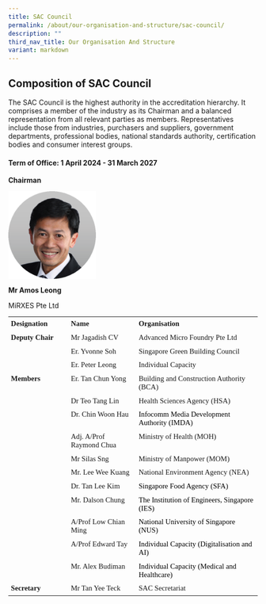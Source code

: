 ```yaml
---
title: SAC Council
permalink: /about/our-organisation-and-structure/sac-council/
description: ""
third_nav_title: Our Organisation And Structure
variant: markdown
---
```

## Composition of SAC Council

The SAC Council is the highest authority in the accreditation hierarchy. It comprises a member of the industry as its Chairman and a balanced representation from all relevant parties as members. Representatives include those from industries, purchasers and suppliers, government departments, professional bodies, national standards authority, certification bodies and consumer interest groups.

#### Term of Office: 1 April 2024 - 31 March 2027

 **Chairman**  

<img align="left" style="width: 177px;" src="/images/about/our-organisation-structure/Mr_Amos_Leong.png">

<br clear="left">


**Mr Amos Leong**

MiRXES Pte Ltd



   

<table summary="" title="" style="direction:ltr;
 border-collapse:collapse;border-style:solid;border-color:#A3A3A3;border-width:
 0pt" valign="top" cellspacing="0" cellpadding="0" border="0"><tbody><tr><td style="border-width:0pt;vertical-align:top;width:1.3076in;padding:4pt 4pt 4pt 4pt"><p style="margin:0in;font-family:Calibri;font-size:11.0pt"><span style="font-weight:bold">Designation</span></p></td><td style="border-width:0pt;vertical-align:top;width:1.6298in;padding:4pt 4pt 4pt 4pt"><p style="margin:0in;font-family:Calibri;font-size:11.0pt"><span style="font-weight:bold">Name</span></p></td><td style="border-width:0pt;vertical-align:top;width:3.0437in;padding:4pt 4pt 4pt 4pt"><p style="margin:0in;font-family:Calibri;font-size:11.0pt"><span style="font-weight:bold">Organisation</span></p></td></tr><tr><td style="border-width:0pt;vertical-align:top;width:1.327in;padding:4pt 4pt 4pt 4pt"><p style="margin:0in;font-family:Calibri;font-size:11.0pt"><span style="font-weight:bold">Deputy Chair</span></p></td><td style="border-width:0pt;vertical-align:top;width:1.6298in;padding:4pt 4pt 4pt 4pt"><p style="margin:0in;font-family:Calibri;font-size:11.0pt">Mr Jagadish CV</p></td><td style="border-width:0pt;vertical-align:top;width:3.0243in;padding:4pt 4pt 4pt 4pt"><p style="margin:0in;font-family:Calibri;font-size:11.0pt">Advanced Micro Foundry Pte Ltd</p></td></tr><tr><td style="border-width:0pt;vertical-align:top;width:1.3076in;padding:4pt 4pt 4pt 4pt"><p style="margin:0in;font-family:Calibri;font-size:11.0pt">&nbsp;</p></td><td style="border-width:0pt;vertical-align:top;width:1.6298in;padding:4pt 4pt 4pt 4pt"><p style="margin:0in;font-family:Calibri;font-size:11.0pt">Er. Yvonne Soh</p></td><td style="border-width:0pt;vertical-align:top;width:3.0437in;padding:4pt 4pt 4pt 4pt"><p style="margin:0in;font-family:Calibri;font-size:11.0pt">Singapore Green Building Council</p></td></tr><tr><td style="border-width:0pt;vertical-align:top;width:1.3076in;padding:4pt 4pt 4pt 4pt"><p style="margin:0in;font-family:Calibri;font-size:11.0pt">&nbsp;</p></td><td style="border-width:0pt;vertical-align:top;width:1.6298in;padding:4pt 4pt 4pt 4pt"><p style="margin:0in;font-family:Calibri;font-size:11.0pt">Er. Peter Leong</p></td><td style="border-width:0pt;vertical-align:top;width:3.0437in;padding:4pt 4pt 4pt 4pt"><p style="margin:0in;font-family:Calibri;font-size:11.0pt">Individual Capacity</p></td></tr><tr><td style="border-width:0pt;vertical-align:top;width:1.3076in;padding:4pt 4pt 4pt 4pt"><p style="margin:0in;font-family:Calibri;font-size:11.0pt"><span style="font-weight:bold">Members</span></p></td><td style="border-width:0pt;vertical-align:top;width:1.6298in;padding:4pt 4pt 4pt 4pt"><p style="margin:0in;font-family:Calibri;font-size:11.0pt">Er. Tan Chun Yong</p></td><td style="border-width:0pt;vertical-align:top;width:3.0715in;padding:4pt 4pt 4pt 4pt"><p style="margin:0in;font-family:Calibri;font-size:11.0pt">Building and Construction Authority (BCA)</p></td></tr><tr><td style="border-width:0pt;vertical-align:top;width:1.3076in;padding:4pt 4pt 4pt 4pt"><p style="margin:0in;font-family:Calibri;font-size:11.0pt">&nbsp;</p></td><td style="border-width:0pt;vertical-align:top;width:1.6298in;padding:4pt 4pt 4pt 4pt"><p style="margin:0in;font-family:Calibri;font-size:11.0pt">Dr Teo Tang Lin</p></td><td style="border-width:0pt;vertical-align:top;width:3.0437in;padding:4pt 4pt 4pt 4pt"><p style="margin:0in;font-family:Calibri;font-size:11.0pt">Health Sciences Agency (HSA)</p></td></tr><tr><td style="border-width:0pt;vertical-align:top;width:1.3076in;padding:4pt 4pt 4pt 4pt"><p style="margin:0in;font-family:Calibri;font-size:11.0pt">&nbsp;</p></td><td style="border-width:0pt;vertical-align:top;width:1.6298in;padding:4pt 4pt 4pt 4pt"><p style="margin:0in;font-family:Calibri;font-size:11.0pt">Dr. Chin Woon Hau</p></td><td style="border-width:0pt;vertical-align:top;width:3.1756in;padding:4pt 4pt 4pt 4pt"><p style="margin:0in;font-family:Calibri;font-size:11.0pt;color:black">Infocomm Media Development Authority (IMDA)</p></td></tr><tr><td style="border-width:0pt;vertical-align:top;width:1.3076in;padding:4pt 4pt 4pt 4pt"><p style="margin:0in;font-family:Calibri;font-size:11.0pt">&nbsp;</p></td><td style="border-width:0pt;vertical-align:top;width:1.6298in;padding:4pt 4pt 4pt 4pt"><p style="margin:0in;font-family:Calibri;font-size:11.0pt">Adj. A/Prof Raymond Chua</p></td><td style="border-width:0pt;vertical-align:top;width:3.0437in;padding:4pt 4pt 4pt 4pt"><p style="margin:0in;font-family:Calibri;font-size:11.0pt">Ministry of Health (MOH)</p></td></tr><tr><td style="border-width:0pt;vertical-align:top;width:1.3076in;padding:4pt 4pt 4pt 4pt"><p style="margin:0in;font-family:Calibri;font-size:11.0pt">&nbsp;</p></td><td style="border-width:0pt;vertical-align:top;width:1.6298in;padding:4pt 4pt 4pt 4pt"><p style="margin:0in;font-family:Calibri;font-size:11.0pt">Mr Silas Sng</p></td><td style="border-width:0pt;vertical-align:top;width:3.0437in;padding:4pt 4pt 4pt 4pt"><p style="margin:0in;font-family:Calibri;font-size:11.0pt">Ministry of Manpower (MOM)</p></td></tr><tr><td style="border-width:0pt;vertical-align:top;width:1.3076in;padding:4pt 4pt 4pt 4pt"><p style="margin:0in;font-family:Calibri;font-size:11.0pt">&nbsp;</p></td><td style="border-width:0pt;vertical-align:top;width:1.6298in;padding:4pt 4pt 4pt 4pt"><p style="margin:0in;font-family:Calibri;font-size:11.0pt">Mr. Lee Wee Kuang</p></td><td style="border-width:0pt;vertical-align:top;width:3.0437in;padding:4pt 4pt 4pt 4pt"><p style="margin:0in;font-family:Calibri;font-size:11.0pt">National Environment Agency (NEA)</p></td></tr><tr><td style="border-width:0pt;vertical-align:top;width:1.3076in;padding:4pt 4pt 4pt 4pt"><p style="margin:0in;font-family:Calibri;font-size:11.0pt">&nbsp;</p></td><td style="border-width:0pt;vertical-align:top;width:1.6298in;padding:4pt 4pt 4pt 4pt"><p style="margin:0in;font-family:Calibri;font-size:11.0pt">Dr. Tan Lee Kim</p></td><td style="border-width:0pt;vertical-align:top;width:3.0437in;padding:4pt 4pt 4pt 4pt"><p style="margin:0in;font-family:Calibri;font-size:11.0pt;color:black">Singapore Food Agency (SFA)</p></td></tr><tr><td style="border-width:0pt;vertical-align:top;width:1.3076in;padding:4pt 4pt 4pt 4pt"><p style="margin:0in;font-family:Calibri;font-size:11.0pt">&nbsp;</p></td><td style="border-width:0pt;vertical-align:top;width:1.6298in;padding:4pt 4pt 4pt 4pt"><p style="margin:0in;font-family:Calibri;font-size:11.0pt">Mr. Dalson Chung</p></td><td style="border-width:0pt;vertical-align:top;width:3.0715in;padding:4pt 4pt 4pt 4pt"><p style="margin:0in;font-family:Calibri;font-size:11.0pt;color:black">The Institution of Engineers, Singapore (IES)</p></td></tr><tr><td style="border-width:0pt;vertical-align:top;width:1.3076in;padding:4pt 4pt 4pt 4pt"><p style="margin:0in;font-family:Calibri;font-size:11.0pt">&nbsp;</p></td><td style="border-width:0pt;vertical-align:top;width:1.6493in;padding:4pt 4pt 4pt 4pt"><p style="margin:0in;font-family:Calibri;font-size:11.0pt">A/Prof Low Chian Ming</p></td><td style="border-width:0pt;vertical-align:top;width:3.0243in;padding:4pt 4pt 4pt 4pt"><p style="margin:0in;font-family:Calibri;font-size:11.0pt;color:black">National University of Singapore (NUS)</p></td></tr><tr><td style="border-width:0pt;vertical-align:top;width:1.3076in;padding:4pt 4pt 4pt 4pt"><p style="margin:0in;font-family:Calibri;font-size:11.0pt">&nbsp;</p></td><td style="border-width:0pt;vertical-align:top;width:1.6298in;padding:4pt 4pt 4pt 4pt"><p style="margin:0in;font-family:Calibri;font-size:11.0pt">A/Prof Edward Tay</p></td><td style="border-width:0pt;vertical-align:top;width:3.0666in;padding:4pt 4pt 4pt 4pt"><p style="margin:0in;font-family:Calibri;font-size:11.0pt"><span style="color:black">Individual Capacity (Digitalisation and AI)</span></p></td></tr><tr><td style="border-width:0pt;vertical-align:top;width:1.3076in;padding:4pt 4pt 4pt 4pt"><p style="margin:0in;font-family:Calibri;font-size:11.0pt">&nbsp;</p></td><td style="border-width:0pt;vertical-align:top;width:1.6298in;padding:4pt 4pt 4pt 4pt"><p style="margin:0in;font-family:Calibri;font-size:11.0pt">Mr. Alex Budiman</p></td><td style="border-width:0pt;vertical-align:top;width:3.0715in;padding:4pt 4pt 4pt 4pt"><p style="margin:0in;font-family:Calibri;font-size:11.0pt"><span style="color:black">Individual Capacity (Medical and Healthcare)</span></p></td></tr><tr><td style="border-width:0pt;vertical-align:top;width:1.3076in;padding:4pt 4pt 4pt 4pt"><p style="margin:0in;font-family:Calibri;font-size:11.0pt"><span style="font-weight:bold">Secretary</span></p></td><td style="border-width:0pt;vertical-align:top;width:1.6298in;padding:4pt 4pt 4pt 4pt"><p style="margin:0in;font-family:Calibri;font-size:11.0pt">Mr Tan Yee Teck</p></td><td style="border-width:0pt;vertical-align:top;width:3.0437in;padding:4pt 4pt 4pt 4pt"><p style="margin:0in;font-family:Calibri;font-size:11.0pt">SAC Secretariat</p></td></tr></tbody></table>